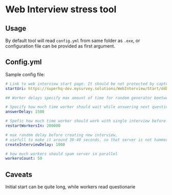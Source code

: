 ﻿Web Interview stress tool
================================

Usage
-----

By default tool will read `config.yml` from same folder as `.exe`, or configuration file
can be provided as first argument.

Config.yml
----------

Sample config file:

```yml
# Link to web interview start page. It should be not protected by captcha
startUri: https://superhq-dev.mysurvey.solutions/WebInterview/Start/ddb717c84a09420c9001dfb099038f1b$1

## Worker delays specify max amount of time for random generator beetween 0 and delay in ms

# Specify how much time worker should wait while answering next question
answerDelay: 1500

# Spefic how much time worker should work with single interview before starting new
restartWorkersIn: 200000

# max random delay before creating new interview, 
# usefull to make it around 30-40 seconds, so that server is not hammered with create interview tasks
createInterviewDelay: 1000

# how much workers should spam server in parallel
workersCount: 50
```

Caveats
-------

Initial start can be quite long, while workers read questionarie




